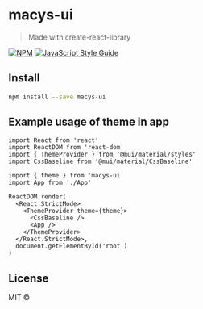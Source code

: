 # macys-ui

> Made with create-react-library

[![NPM](https://img.shields.io/npm/v/macys-ui.svg)](https://www.npmjs.com/package/macys-ui) [![JavaScript Style Guide](https://img.shields.io/badge/code_style-standard-brightgreen.svg)](https://standardjs.com)

## Install

```bash
npm install --save macys-ui
```

## Example usage of theme in app

```tsx
import React from 'react'
import ReactDOM from 'react-dom'
import { ThemeProvider } from '@mui/material/styles'
import CssBaseline from '@mui/material/CssBaseline'

import { theme } from 'macys-ui'
import App from './App'

ReactDOM.render(
  <React.StrictMode>
    <ThemeProvider theme={theme}>
      <CssBaseline />
      <App />
    </ThemeProvider>
  </React.StrictMode>,
  document.getElementById('root')
)
```

## License

MIT © [](https://github.com/)
